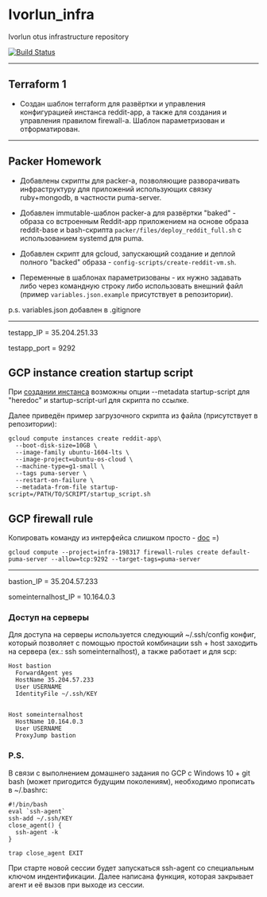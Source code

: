 # Ivorlun_infra
Ivorlun otus infrastructure repository

[![Build Status](https://travis-ci.org/Otus-DevOps-2018-02/Ivorlun_infra.svg?branch=master)](https://travis-ci.org/Otus-DevOps-2018-02/Ivorlun_infra)
___
## Terraform 1

* Создан шаблон terraform для развёртки и управления конфигурацией инстанса reddit-app, а также для создания и управления правилом firewall-а. 
Шаблон параметризован и отформатирован.


___
## Packer Homework

* Добавлены скрипты для packer-а, позволяющие разворачивать
инфраструктуру для приложений использующих связку ruby+mongodb, в частности 
puma-server.

* Добавлен immutable-шаблон packer-а для развёртки "baked" - образа со встроенным Reddit-app приложением
на основе образа reddit-base и bash-скрипта `packer/files/deploy_reddit_full.sh` с использованием systemd для puma.

* Добавлен скрипт для gcloud, запускающий создание и деплой полного "backed" образа - `config-scripts/create-reddit-vm.sh`.

* Переменные в шаблонах параметризованы - их нужно задавать либо через командную строку 
либо использовать внешний файл (пример `variables.json.example` присутствует в репозитории).

p.s. variables.json добавлен в .gitignore

___
testapp_IP = 35.204.251.33

testapp_port = 9292

##  GCP instance creation startup script
При [создании  инстанса](https://cloud.google.com/sdk/gcloud/reference/compute/instances/create "Google Cloud SDK API") возможны опции --metadata startup-script для "heredoc" и startup-script-url для скрипта по ссылке.

Далее приведён пример загрузочного скрипта из файла (присутствует в репозитории):
```
gcloud compute instances create reddit-app\
  --boot-disk-size=10GB \
  --image-family ubuntu-1604-lts \
  --image-project=ubuntu-os-cloud \
  --machine-type=g1-small \
  --tags puma-server \
  --restart-on-failure \
  --metadata-from-file startup-script=/PATH/TO/SCRIPT/startup_script.sh
```


## GCP firewall rule
Копировать команду из интерфейса слишком просто - [doc](https://cloud.google.com/sdk/gcloud/reference/compute/firewall-rules/create "Google Cloud SDK API") =) 
```
gcloud compute --project=infra-198317 firewall-rules create default-puma-server --allow=tcp:9292 --target-tags=puma-server
```
___

bastion_IP = 35.204.57.233

someinternalhost_IP = 10.164.0.3

### Доступ на серверы
Для доступа на серверы используется следующий ~/.ssh/config конфиг, 
который позволяет с помощью простой комбинации ssh + host заходить на сервера 
(ex.: ssh someinternalhost), а также работает и для scp:
```
Host bastion
  ForwardAgent yes
  HostName 35.204.57.233
  User USERNAME
  IdentityFile ~/.ssh/KEY


Host someinternalhost
  HostName 10.164.0.3
  User USERNAME
  ProxyJump bastion
```

### P.S.
В связи с выполнением домашнего задания по GCP с Windows 10 + git bash
(может пригодится будущим поколениям), необходимо прописать в ~/.bashrc:
```
#!/bin/bash
eval `ssh-agent`
ssh-add ~/.ssh/KEY
close_agent() {
  ssh-agent -k
}

trap close_agent EXIT
```
При старте новой сессии будет запускаться ssh-agent со специальным ключом индентификации.
Далее написана функция, которая закрывает агент и её вызов при выходе из сессии.
